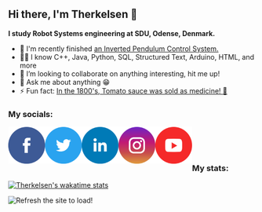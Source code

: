 ## Hi there, I'm Therkelsen 👋
**I study Robot Systems engineering at SDU, Odense, Denmark.**

- 🔭 I'm recently finished [an Inverted Pendulum Control System.](https://github.com/Therkelsen/Inverted_Pendulum)
- 👨‍💻 I know C++, Java, Python, SQL, Structured Text, Arduino, HTML, and more 
- 👯 I’m looking to collaborate on anything interesting, hit me up!
- 💬 Ask me about anything 😁
- ⚡ Fun fact: [In the 1800's, Tomato sauce was sold as medicine! 🍅](https://www.ripleys.com/weird-news/ketchup-was-once-used-as-medicine/)

### My socials:
[<img align="left" alt="Therkelsen | Facebook" width="75px" src="https://raw.githubusercontent.com/Therkelsen/Therkelsen/main/Assets/facebook.png" />][facebook]
[<img align="left" alt="Therkelsen | Twitter" width="75px" src="https://raw.githubusercontent.com/Therkelsen/Therkelsen/main/Assets/twitter.png" />][twitter]
[<img align="left" alt="Therkelsen | LinkedIn" width="75px" src="https://raw.githubusercontent.com/Therkelsen/Therkelsen/main/Assets/linkedin.png" />][linkedin]
[<img align="left" alt="Therkelsen | Instagram" width="75px" src="https://raw.githubusercontent.com/Therkelsen/Therkelsen/main/Assets/instagram.png" />][instagram]
[<img align="left" alt="Therkelsen | YouTube" width="75px" src="https://raw.githubusercontent.com/Therkelsen/Therkelsen/main/Assets/youtube.png" />][youtube]

<br />
<br />
<br />

### My stats:

[![Therkelsen's wakatime stats](https://github-readme-stats.vercel.app/api/wakatime?username=Therkelsen&theme=radical)](https://github.com/anuraghazra/github-readme-stats)

![Refresh the site to load!](https://metrics.lecoq.io/Therkelsen?template=classic&followup=1&languages=1&posts=1&stars=1&posts.limit=4&posts.source=dev.to&stars.limit=5&config.timezone=Europe%2FCopenhagen&config.animated=true)

<br />

[facebook]: https://www.facebook.com/ththdk/
[twitter]: https://twitter.com/Sir_Therkelsen
[youtube]: https://www.youtube.com/channel/UCytpc76LlLA_jsBqBjV0d5w
[discord]: https://raw.githubusercontent.com/Therkelsen/Therkelsen/main/Assets/discord_contact.png
[instagram]: https://www.instagram.com/thomastherkelsen/
[linkedin]: https://www.linkedin.com/in/thomastherkelsen/
